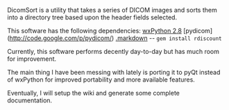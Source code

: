DicomSort is a utility that takes a series of DICOM images and sorts them into
a directory tree based upon the header fields selected.

This software has the following dependencies:
[wxPython 2.8](http://www.wxpython.org/download.php)
[pydicom] (http://code.google.com/p/pydicom/) 
[.markdown](http://daringfireball.net/projects/markdown/) -- `gem install rdiscount`

Currently, this software performs decently day-to-day but has much room for
improvement.

The main thing I have been messing with lately is porting it to pyQt instead
of wxPython for improved portability and more available features.

Eventually, I will setup the wiki and generate some complete documentation.
